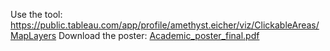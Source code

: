 Use the tool:
https://public.tableau.com/app/profile/amethyst.eicher/viz/ClickableAreas/MapLayers
Download the poster:
[Academic_poster_final.pdf](https://github.com/user-attachments/files/18556921/Academic_poster_final.pdf)
